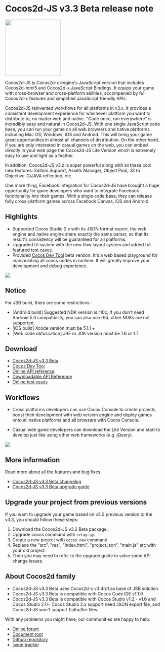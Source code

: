 # Cocos2d-JS v3.3 Beta release note

<img src="http://files.cocos2d-x.org/images/orgsite/logo.png" height=180> 

Cocos2d-JS is Cocos2d-x engine's JavaScript version that includes Cocos2d-html5 and Cocos2d-x JavaScript Bindings. It equips your game with cross-browser and cross-platform abilities, accompanied by full Cocos2d-x features and simplified JavaScript friendly APIs.

Cocos2d-JS reinvented workflows for all platforms in v3.x, it provides a consistent development experience for whichever platform you want to distribute to, no matter web and native. "Code once, run everywhere" is incredibly easy and natural in Cocos2d-JS. With one single JavaScript code base, you can run your game on all web browsers and native platforms including Mac OS, Windows, iOS and Android. This will bring your game great opportunities in almost all channels of distribution. On the other hand, if you are only interested in casual games on the web, you can embed directly in your web page the Cocos2d-JS Lite Version which is extremely easy to use and light as a feather.

In addition, Cocos2d-JS v3.x is super powerful along with all these cool new features: Editors Support, Assets Manager, Object Pool, JS to Objective-C/JAVA reflection, etc.

One more thing, Facebook Integration for Cocos2d-JS have brought a huge opportunity for game developers who want to integrate Facebook functionality into their games. With a single code base, they can release fully cross-platform games across Facebook Canvas, iOS and Android.

## Highlights

* Supported Cocos Studio 2.x with its JSON format export, the web engine and native engine share exactly the same parser, so that its result's consistency will be guaranteed for all platforms.
* Upgraded UI system with the new flow layout system and added full featured test cases.
* Provided [Cocos Dev Tool](http://h5.cocoachina.com/static/cocos-devtools/) beta version. It's a web based playground for manipulating all coocs nodes in runtime. It will greatly improve your development and debug experience.

![](../../res/devtool.jpg)

## Notice

For JSB build, there are some restrictions :

- [Android build] Suggested NDK version is r10c, if you don't need Android 5.0 compatibility, you can also use r9d, other NDKs are not supported.
- [iOS build] Xcode version must be 5.1.1 +
- [Web code obfuscation] JRE or JDK version must be 1.6 or 1.7

## Download

- [Cocos2d-JS v3.3 Beta](http://www.cocos2d-x.org/filedown/cocos2d-js-v3.3-beta.zip)
- [Cocos Dev Tool](http://h5.cocoachina.com/static/cocos-devtools/)
- [Online API reference](http://www.cocos2d-x.org/wiki/reference/)
- [Downloadable API Reference](http://www.cocos2d-x.org/filedown/Cocos2d-JS-v3.3-Beta-API.zip)
- [Online test cases](http://cocos2d-x.org/js-tests/)

## Workflows

- Cross platforms developers can use Cocos Console to create projects, boost their development with web version engine and deploy games onto all native platforms and all browsers with Cocos Console.

- Casual web game developers can download the Lite Version and start to develop just like using other web frameworks (e.g. jQuery).

![](../../v3.0/release-note/workflows.jpg)

## More information

Read more about all the features and bug fixes

- [Cocos2d-JS v3.3 Beta changelog](http://www.cocos2d-x.org/docs/manual/framework/html5/release-notes/v3.3b/changelog/en)
- [Cocos2d-JS v3.3 Beta upgrade guide](http://www.cocos2d-x.org/docs/manual/framework/html5/release-notes/v3.3b/upgrade-guide/en)

## Upgrade your project from previous versions

If you want to upgrade your game based on v3.0 previous version to the v3.3, you should follow these steps:

1. Download the Cocos2d-JS v3.3 Beta package.
2. Upgrade cocos command with `setup.py`.
3. Create a new project with `cocos new` command.
4. Replace the "src", "res", "index.html", "project.json", "main.js" etc with your old project.
5. Then you may need to refer to the upgrade guide to solve some API change issues.

## About Cocos2d family

- Cocos2d-JS v3.3 Beta uses Cocos2d-x v3.4rc1 as base of JSB solution
- Cocos2d-JS v3.3 Beta is compatible with Cocos Code IDE v1.1.0
- Cocos2d-JS v3.3 Beta is compatible with Cocos Studio v1.2 - v1.6 and Cocos Studio 2.1+. Cocos Studio 2.x support need JSON export file, and Cocos2d-JS won't support flatbuffer files.

With any problems you might have, our communities are happy to help:

- [Online forum](http://discuss.cocos2d-x.org/category/cocos2d-x/javascript)
- [Document root](http://cocos2d-x.org/wiki/Cocos2d-JS)
- [Github repository](https://github.com/cocos2d/cocos2d-js)
- [Issue tracker](https://github.com/cocos2d/cocos2d-js/issues)